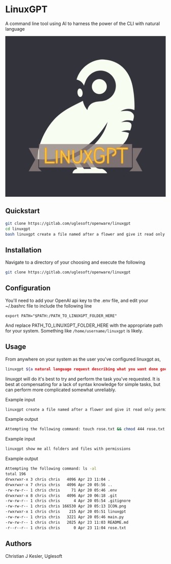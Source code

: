 # LinuxGPT

A command line tool using AI to harness the power of the CLI with natural language

![LinuxGPT Icon](https://raw.githubusercontent.com/Uglesoft/linuxgpt/main/ICON.png)

## Quickstart

```bash
git clone https://gitlab.com/uglesoft/openware/linuxgpt
cd linuxgpt
bash linuxgpt create a file named after a flower and give it read only permissions
```

## Installation

Navigate to a directory of your choosing and execute the following

```bash
git clone https://gitlab.com/uglesoft/openware/linuxgpt
```

## Configuration

You'll need to add your OpenAI api key to the .env file, and edit your ~/.bashrc file to include the following line

```
export PATH="$PATH:/PATH_TO_LINUXGPT_FOLDER_HERE"
```

And replace PATH_TO_LINUXGPT_FOLDER_HERE with the appropriate path for your system. Something like `/home/username/linuxgpt` is likely.

## Usage

From anywhere on your system as the user you've configured linuxgpt as,

```bash
linuxgpt ${a natural language request describing what you want done goes here}
```

linuxgpt will do it's best to try and perform the task you've requested. It is best at compensating for a lack of syntax knowledge for simple tasks, but can perform more complicated somewhat unreliably.

Example input
```bash
linuxgpt create a file named after a flower and give it read only permissions
```

Example output
```bash
Attempting the following command: touch rose.txt && chmod 444 rose.txt
```

Example input
```bash
linuxgpt show me all folders and files with permissions
```

Example output
```bash
Attempting the following command: ls -al
total 196
drwxrwxr-x 3 chris chris   4096 Apr 23 11:04 .
drwxrwxr-x 7 chris chris   4096 Apr 20 05:56 ..
-rw-rw-r-- 1 chris chris     71 Apr 20 05:46 .env
drwxrwxr-x 8 chris chris   4096 Apr 20 06:18 .git
-rw-rw-r-- 1 chris chris      4 Apr 20 05:54 .gitignore
-rw-rw-r-- 1 chris chris 166530 Apr 20 05:13 ICON.png
-rwxrwxr-x 1 chris chris    215 Apr 20 05:51 linuxgpt
-rw-rw-r-- 1 chris chris   3221 Apr 20 05:46 main.py
-rw-rw-r-- 1 chris chris   2025 Apr 23 11:03 README.md
-r--r--r-- 1 chris chris      0 Apr 23 11:04 rose.txt
```

## Authors

Christian J Kesler, Uglesoft